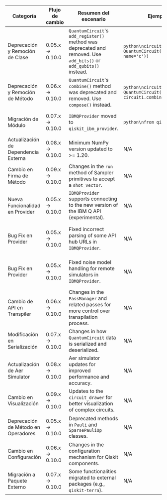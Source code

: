 | Categoría | Flujo de cambio | Resumen del escenario | Ejemplo de código en versión de origen | Ejemplo de código en versión de destino | Grado de dificultad | Grado de afectación SE/QSE | Referencia |
|---|---|---|---|---|---|---|---|
| Deprecación y Remoción de Clase | 0.05.x → 0.10.0 | `QuantumCircuit`'s `add_register()` method was deprecated and removed. Use `add_bits()` or `add_qubits()` instead. | ```python\ncircuit = QuantumCircuit(2)\ncirquit.add_register(MemoryRegister(1, name='c'))``` | ```python\ncircuit = QuantumCircuit(2)\ncirquit.add_bits() #or circuit.add_qubits()``` | Baja | QSE (Impacta la construcción de circuitos cuánticos) | [https://docs.quantum.ibm.com/api/qiskit/release-notes/0.10](https://docs.quantum.ibm.com/api/qiskit/release-notes/0.10) |
| Deprecación y Remoción de Método | 0.06.x → 0.10.0 | `QuantumCircuit`'s `combine()` method was deprecated and removed. Use `compose()` instead. | ```python\ncircuit1 = QuantumCircuit(2)\ncirquit2 = QuantumCircuit(2)\ncombined_circuit = circuit1.combine(circuit2)``` | ```python\ncircuit1 = QuantumCircuit(2)\ncirquit2 = QuantumCircuit(2)\ncombined_circuit = circuit1.compose(circuit2)``` | Baja | QSE (Impacta la composición de circuitos cuánticos) | [https://docs.quantum.ibm.com/api/qiskit/release-notes/0.10](https://docs.quantum.ibm.com/api/qiskit/release-notes/0.10) |
| Migración de Módulo | 0.07.x → 0.10.0 |  `IBMQProvider` moved to `qiskit_ibm_provider`. | ```python\nfrom qiskit.providers.ibmq import IBMQProvider``` | ```python\nfrom qiskit_ibm_provider import IBMQProvider``` | Moderada | SE (Cambio en la estructura de paquetes) | [https://docs.quantum.ibm.com/api/qiskit/release-notes/0.10](https://docs.quantum.ibm.com/api/qiskit/release-notes/0.10) |
| Actualización de Dependencia Externa | 0.08.x → 0.10.0 |  Minimum NumPy version updated to >= 1.20. |  N/A | N/A | Baja | SE (Impacta la gestión de dependencias del proyecto) | [https://github.com/qiskit/qiskit/releases/tag/0.10.0](https://github.com/qiskit/qiskit/releases/tag/0.10.0) |
| Cambio en Firma de Método | 0.09.x → 0.10.0 | Changes in the `run` method of Sampler primitives to accept a `shot_vector`. | N/A | N/A | Moderada | QSE (Impacta la ejecución de experimentos cuánticos) | [https://docs.quantum.ibm.com/api/qiskit/release-notes/0.10](https://docs.quantum.ibm.com/api/qiskit/release-notes/0.10) |
| Nueva Funcionalidad en Provider | 0.05.x → 0.10.0 | `IBMQProvider` supports connecting to the new version of the IBM Q API (experimental). | N/A | N/A | Baja | SE/QSE (Nueva funcionalidad para acceso a hardware cuántico) | [https://docs.quantum.ibm.com/api/qiskit/release-notes/0.10](https://docs.quantum.ibm.com/api/qiskit/release-notes/0.10) |
| Bug Fix en Provider | 0.05.x → 0.10.0 | Fixed incorrect parsing of some API hub URLs in `IBMQProvider`. | N/A | N/A | Nula | SE (Corrección de errores en la conexión al proveedor IBMQ) | [https://docs.quantum.ibm.com/api/qiskit/release-notes/0.10](https://docs.quantum.ibm.com/api/qiskit/release-notes/0.10) |
| Bug Fix en Provider | 0.05.x → 0.10.0 | Fixed noise model handling for remote simulators in `IBMQProvider`. | N/A | N/A | Nula | QSE (Corrección de errores en la simulación con ruido) | [https://docs.quantum.ibm.com/api/qiskit/release-notes/0.10](https://docs.quantum.ibm.com/api/qiskit/release-notes/0.10) |
| Cambio de API en Transpiler | 0.06.x → 0.10.0 | Changes in the `PassManager` and related passes for more control over transpilation process. | N/A | N/A | Moderada | QSE (Impacta la optimización y compilación de circuitos) | [https://docs.quantum.ibm.com/migration-guides](https://docs.quantum.ibm.com/migration-guides) |
| Modificación en Serialización | 0.07.x → 0.10.0 | Changes in how `QuantumCircuit` data is serialized and deserialized. | N/A | N/A | Baja | SE (Impacta la persistencia y transferencia de circuitos) | [https://docs.quantum.ibm.com/api/qiskit/release-notes/0.10](https://docs.quantum.ibm.com/api/qiskit/release-notes/0.10) |
| Actualización de Aer Simulator | 0.08.x → 0.10.0 |  Aer simulator updates for improved performance and accuracy. | N/A | N/A | Baja | QSE (Impacta la simulación de circuitos cuánticos) | [https://github.com/qiskit/qiskit-aer/releases](https://github.com/qiskit/qiskit-aer/releases) |
| Cambio en Visualización | 0.09.x → 0.10.0 |  Updates to the `circuit_drawer` for better visualization of complex circuits. | N/A | N/A | Baja | SE (Impacta la representación visual de circuitos) | [https://docs.quantum.ibm.com/api/qiskit/release-notes/0.10](https://docs.quantum.ibm.com/api/qiskit/release-notes/0.10) |
| Deprecación de Método en Operadores | 0.05.x → 0.10.0 |  Deprecated methods in `Pauli` and `SparsePauliOp` classes. | N/A | N/A | Baja | QSE (Impacta la manipulación de operadores cuánticos) | [https://docs.quantum.ibm.com/api/qiskit/release-notes/0.10](https://docs.quantum.ibm.com/api/qiskit/release-notes/0.10) |
| Cambio en Configuración | 0.06.x → 0.10.0 | Changes in the configuration mechanism for Qiskit components. | N/A | N/A | Moderada | SE (Impacta la personalización y configuración de Qiskit) | [https://docs.quantum.ibm.com/api/qiskit/release-notes/0.10](https://docs.quantum.ibm.com/api/qiskit/release-notes/0.10) |
| Migración a Paquete Externo | 0.07.x → 0.10.0 | Some functionalities migrated to external packages (e.g., `qiskit-terra`). | N/A | N/A | Moderada | SE (Impacta la estructura de paquetes y dependencias) | [https://docs.quantum.ibm.com/api/qiskit/release-notes/0.10](https://docs.quantum.ibm.com/api/qiskit/release-notes/0.10) |